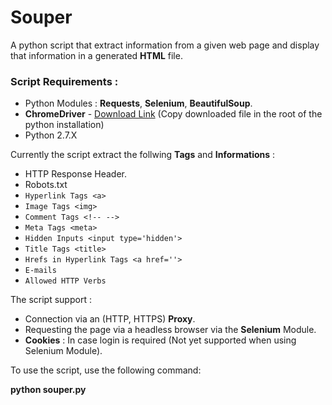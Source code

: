 # Souper
A python script that extract information from a given web page and display that information in a generated **HTML** file.

### Script Requirements :
* Python Modules : **Requests**, **Selenium**, **BeautifulSoup**.
* **ChromeDriver** - [Download Link](https://goo.gl/gtYUc1) (Copy downloaded file in the root of the python installation)
* Python 2.7.X

Currently the script extract the follwing **Tags** and **Informations** : 

* HTTP Response Header.
* Robots.txt
* ```Hyperlink Tags <a> ```
* ```Image Tags <img> ```
* ```Comment Tags <!-- --> ```
* ```Meta Tags <meta>```
* ```Hidden Inputs <input type='hidden'> ```
* ```Title Tags <title> ```
* ```Hrefs in Hyperlink Tags <a href=''> ```
* ```E-mails ```
* ```Allowed HTTP Verbs ```

The script support :
* Connection via an (HTTP, HTTPS) **Proxy**.
* Requesting the page via a headless browser via the **Selenium** Module.
* **Cookies** : In case login is required (Not yet supported when using Selenium Module).


To use the script, use the following command:

**python souper.py**

